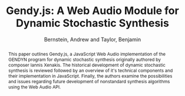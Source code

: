 --- 
title: "Gendy.js: A Web Audio Module for Dynamic Stochastic Synthesis" 
abstract: "This paper outlines Gendy.js, a JavaScript Web Audio implementation of the GENDYN program for dynamic stochastic synthesis originally authored by composer Iannis Xenakis. The historical development of dynamic stochastic synthesis is reviewed followed by an overview of it's technical components and their implementation in JavaScript. Finally, the authors examine the possibilities and issues regarding future development of nonstandard synthesis algorithms using the Web Audio API." 
address: "Atlanta, Georgia" 
author: "Bernstein, Andrew and Taylor, Benjamin"
webAuthor: "Andrew Bernstein, Benjamin Taylor" 
booktitle: "Proceedings of the International Web Audio Conference" 
editor: "Freeman, Jason and Lerch, Alexander and Paradis, Matthew" 
month: "Proceedings of the International Web Audio Conference"
pages: "" 
publisher: "Georgia Tech" 
series: "WAC '16"
track: "Paper"  
year: "2016" 
id: "2016_61" 
tags: year2016
media: undefined 
pdflink: undefined
ISSN: 2663-5844
---